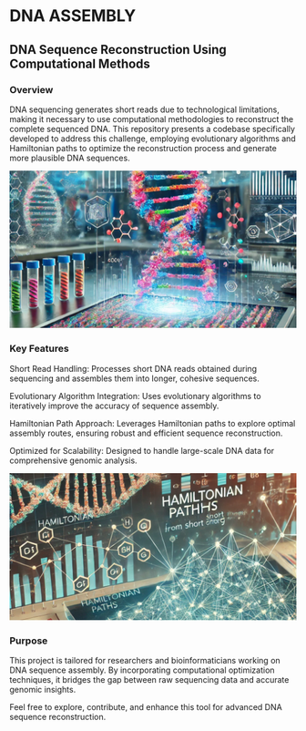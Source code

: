 # DNA ASSEMBLY
## DNA Sequence Reconstruction Using Computational Methods

### Overview
DNA sequencing generates short reads due to technological limitations, making it necessary to use computational methodologies to reconstruct the complete sequenced DNA. This repository presents a codebase specifically developed to address this challenge, employing evolutionary algorithms and Hamiltonian paths to optimize the reconstruction process and generate more plausible DNA sequences.

![alt text](<Image1.png>)

### Key Features

Short Read Handling: Processes short DNA reads obtained during sequencing and assembles them into longer, cohesive sequences.

Evolutionary Algorithm Integration: Uses evolutionary algorithms to iteratively improve the accuracy of sequence assembly.

Hamiltonian Path Approach: Leverages Hamiltonian paths to explore optimal assembly routes, ensuring robust and efficient sequence reconstruction.

Optimized for Scalability: Designed to handle large-scale DNA data for comprehensive genomic analysis.

![alt text](<Image2.png>)

### Purpose
This project is tailored for researchers and bioinformaticians working on DNA sequence assembly. By incorporating computational optimization techniques, it bridges the gap between raw sequencing data and accurate genomic insights.

Feel free to explore, contribute, and enhance this tool for advanced DNA sequence reconstruction.
